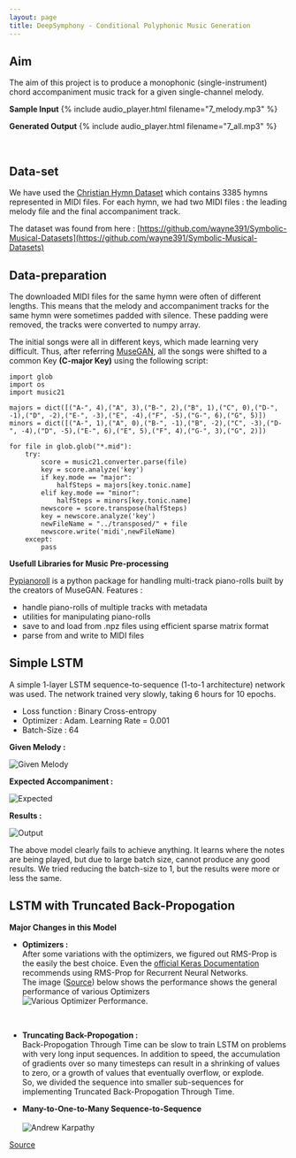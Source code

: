 ```yaml
---
layout: page
title: DeepSymphony - Conditional Polyphonic Music Generation
---
```


## Aim
The aim of this project is to produce a monophonic (single-instrument) chord accompaniment music track for a given single-channel melody.

**Sample Input**
{% include audio_player.html filename="7_melody.mp3" %}

**Generated Output**
{% include audio_player.html filename="7_all.mp3" %}

<br>

## Data-set
We have used the [Christian Hymn Dataset](https://www.hymnal.net/en/home) which contains 3385 hymns represented in MIDI files. For each hymn, we had two MIDI files : the leading melody file and the final accompaniment track.

The dataset was found from here : [https://github.com/wayne391/Symbolic-Musical-Datasets](https://github.com/wayne391/Symbolic-Musical-Datasets)
<br>

## Data-preparation

The downloaded MIDI files for the same hymn were often of different lengths. This means that the melody and accompaniment tracks for the same hymn were sometimes padded with silence. These padding were removed, the tracks were converted to numpy array.

The initial songs were all in different keys, which made learning very difficult.
Thus, after referring [MuseGAN](https://salu133445.github.io/musegan/data), all the songs were shifted to a common Key **(C-major Key)** using the following script:

    import glob
    import os
    import music21
    
    majors = dict([("A-", 4),("A", 3),("B-", 2),("B", 1),("C", 0),("D-", -1),("D", -2),("E-", -3),("E", -4),("F", -5),("G-", 6),("G", 5)])
    minors = dict([("A-", 1),("A", 0),("B-", -1),("B", -2),("C", -3),("D-", -4),("D", -5),("E-", 6),("E", 5),("F", 4),("G-", 3),("G", 2)])
    
    for file in glob.glob("*.mid"):
        try:
            score = music21.converter.parse(file)
            key = score.analyze('key')
            if key.mode == "major":
                halfSteps = majors[key.tonic.name]
            elif key.mode == "minor":
                halfSteps = minors[key.tonic.name]
            newscore = score.transpose(halfSteps)
            key = newscore.analyze('key')
            newFileName = "../transposed/" + file
            newscore.write('midi',newFileName)
        except:
            pass


**Usefull Libraries for Music Pre-processing** 

[Pypianoroll](https://salu133445.github.io/pypianoroll/) is a python package for handling multi-track piano-rolls built by the creators of MuseGAN. Features : 
-   handle piano-rolls of multiple tracks with metadata
-   utilities for manipulating piano-rolls
-   save to and load from .npz files using efficient sparse matrix format
-   parse from and write to MIDI files 

## Simple LSTM

A simple 1-layer LSTM sequence-to-sequence (1-to-1 architecture) network was used. The network trained very slowly, taking 6 hours for 10 epochs. 

 - Loss function : Binary Cross-entropy
 - Optimizer : Adam. Learning Rate = 0.001
 - Batch-Size : 64
 
**Given Melody :**

 ![Given Melody](https://akhileshdevrari.github.io/CS-671/img/given.png)
 

**Expected Accompaniment :** 

![Expected](https://akhileshdevrari.github.io/CS-671/img/expected.png)


**Results :** 

![Output](https://akhileshdevrari.github.io/CS-671/img/output.png)


The above model clearly fails to achieve anything. It learns where the notes are being played, but due to large batch size, cannot produce any good results.
We tried reducing the batch-size to 1, but the results were more or less the same.

## LSTM with Truncated Back-Propogation

**Major Changes in this Model** 

 - **Optimizers :** <br>After some variations with the optimizers, we figured out RMS-Prop is the easily the best choice. Even the [official Keras Documentation](https://keras.io/optimizers/) recommends using RMS-Prop for Recurrent Neural Networks.<br>
The image ([Source](https://imgur.com/a/Hqolp#NKsFHJb)) below shows the performance shows the general performance of various Optimizers
 <br>![Various Optimizer Performance. ](https://lh3.googleusercontent.com/JxVi4hkoPqWFPoBpt7_78Nlsfbz_HQ5R6eZarS6A_ykTpuYyjI53olOMKeRBD8sWisQANG0PvJOg "Various Optimizer Performance")
 <br>
 
 - **Truncating Back-Propogation :** <br> Back-Propogation Through Time can be slow to train LSTM on problems with very long input sequences. In addition to speed, the accumulation of gradients over so many timesteps can result in a shrinking of values to zero, or a growth of values that eventually overflow, or explode. <br> So, we divided the sequence into smaller sub-sequences for implementing Truncated Back-Propogation Through Time. <br>
 
 - **Many-to-One-to-Many Sequence-to-Sequence** <br> <br>![Andrew Karpathy](https://lh3.googleusercontent.com/88gKDJZL5c9hkenCk088QLzVxz4ChCwtZ69tPaKeuohEm24esaBkXKmZ5ICpW-j1-kTTlr70VZ20)

[Source](http://karpathy.github.io/2015/05/21/rnn-effectiveness/)
